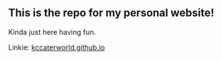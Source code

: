 ## This is the repo for my personal website!

Kinda just here having fun.

Linkie: [kccaterworld.github.io](https://www.kccaterworld.github.io)
